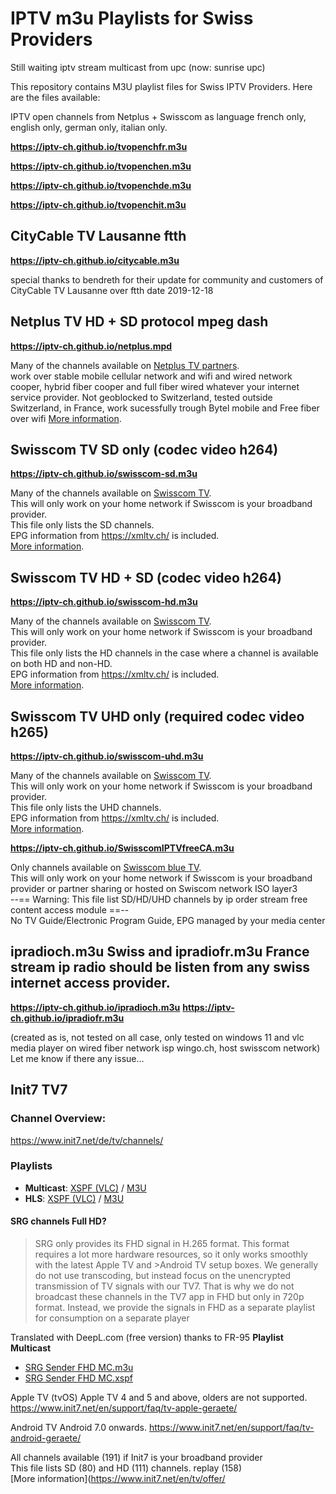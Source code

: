 # IPTV m3u Playlists for Swiss Providers

Still waiting iptv stream multicast from upc (now: sunrise upc)

This repository contains M3U playlist files for Swiss IPTV Providers. Here are the files available:

IPTV open channels from Netplus + Swisscom as language french only, english only, german only, italian only.

**https://iptv-ch.github.io/tvopenchfr.m3u**

**https://iptv-ch.github.io/tvopenchen.m3u**

**https://iptv-ch.github.io/tvopenchde.m3u**

**https://iptv-ch.github.io/tvopenchit.m3u**

## CityCable TV Lausanne ftth

**https://iptv-ch.github.io/citycable.m3u**

special thanks to bendreth for their update for community and customers of CityCable TV Lausanne over ftth date 2019-12-18

## Netplus TV HD + SD protocol mpeg dash
**https://iptv-ch.github.io/netplus.mpd**

Many of the channels available on [Netplus TV partners](https://citycable.ch/tv/chaines-tv/tv-numerique/).<br>
work over stable mobile cellular network and wifi and wired network cooper, hybrid fiber cooper and full fiber wired whatever your internet service provider.
Not geoblocked to Switzerland, tested outside Switzerland, in France, work sucessfully trough Bytel mobile and Free fiber over wifi
[More information](https://www.regardtv.net/t7600-netplus-iptv-gratuit-free).


## Swisscom TV SD only (codec video h264)

**https://iptv-ch.github.io/swisscom-sd.m3u**

Many of the channels available on [Swisscom TV](https://www.swisscom.ch/en/residential/internet-television-fixednetwork/swisscom-tv.html).<br>
This will only work on your home network if Swisscom is your broadband provider.<br>
This file only lists the SD channels.<br>
EPG information from https://xmltv.ch/ is included.<br>
[More information](https://www.regardtv.net/t6105-flux-iptv-swisscom).


## Swisscom TV HD + SD (codec video h264)

**https://iptv-ch.github.io/swisscom-hd.m3u**

Many of the channels available on [Swisscom TV](https://www.swisscom.ch/en/residential/internet-television-fixednetwork/swisscom-tv.html).<br>
This will only work on your home network if Swisscom is your broadband provider.<br>
This file only lists the HD channels in the case where a channel is available on both HD and non-HD.<br>
EPG information from https://xmltv.ch/ is included.<br>
[More information](https://www.regardtv.net/t6105-flux-iptv-swisscom).

## Swisscom TV UHD only (required codec video h265)

**https://iptv-ch.github.io/swisscom-uhd.m3u**

Many of the channels available on [Swisscom TV](https://www.swisscom.ch/en/residential/internet-television-fixednetwork/swisscom-tv.html).<br>
This will only work on your home network if Swisscom is your broadband provider.<br>
This file only lists the UHD channels.<br>
EPG information from https://xmltv.ch/ is included.<br>
[More information]( https://www.regardtv.net/t6105p325-flux-iptv-swisscom#77698 ).

**https://iptv-ch.github.io/SwisscomIPTVfreeCA.m3u**

Only channels available on [Swisscom blue TV](https://www.swisscom.ch/en/residential/tv/channel-lists.html).<br>
This will only work on your home network if Swisscom is your broadband provider or partner sharing or hosted on Swiscom network ISO layer3<br>
--== Warning: This file list SD/HD/UHD channels by ip order stream free content access module ==--<br>
No TV Guide/Electronic Program Guide, EPG managed by your media center <br>


## ipradioch.m3u Swiss and ipradiofr.m3u France stream ip radio should be listen from any swiss internet access provider.

**https://iptv-ch.github.io/ipradioch.m3u**
**https://iptv-ch.github.io/ipradiofr.m3u**

(created as is, not tested on all case, only tested on windows 11 and vlc media player on wired fiber network isp wingo.ch, host swisscom network)
Let me know if there any issue...

## Init7 TV7

### Channel Overview:
https://www.init7.net/de/tv/channels/ 

### Playlists
* **Multicast**: [XSPF (VLC)](https://api.init7.net/tvchannels.xspf) / [M3U](https://api.init7.net/tvchannels.m3u)
* **HLS**: [XSPF (VLC)](https://api.init7.net/tvchannels.xspf?rp=true) / [M3U](https://api.init7.net/tvchannels.m3u?rp=true)

#### SRG channels Full HD?
> SRG only provides its FHD signal in H.265 format. This format requires a lot more hardware resources, so it only works smoothly with the latest Apple TV and >Android TV setup boxes. We generally do not use transcoding, but instead focus on the unencrypted transmission of TV signals with our TV7. That is why we do not broadcast these channels in the TV7 app in FHD but only in 720p format. Instead, we provide the signals in FHD as a separate playlist for consumption on a separate player

Translated with DeepL.com (free version) thanks to FR-95
**Playlist Multicast**
* [SRG Sender FHD MC.m3u](https://www.init7.net/de/support/faq/srg-sender-full-hd/srg-fhd-mc.m3u)
* [SRG Sender FHD MC.xspf](https://www.init7.net/de/support/faq/srg-sender-full-hd/srg-fhd-mc.xspf)

Apple TV (tvOS) Apple TV 4 and 5 and above, olders are not supported.
https://www.init7.net/en/support/faq/tv-apple-geraete/

Android TV Android 7.0 onwards.
https://www.init7.net/en/support/faq/tv-android-geraete/


All channels available (191) if Init7 is your broadband provider<br>
This file lists SD (80) and HD (111) channels. replay (158) <br>
[More information](https://www.init7.net/en/tv/offer/
